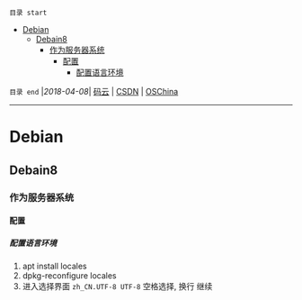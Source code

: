 `目录 start`
 
- [Debian](#debian)
    - [Debain8](#debain8)
        - [作为服务器系统](#作为服务器系统)
            - [配置](#配置)
                - [配置语言环境](#配置语言环境)

`目录 end` |_2018-04-08_| [码云](https://gitee.com/kcp1104) | [CSDN](http://blog.csdn.net/kcp606) | [OSChina](https://my.oschina.net/kcp1104)
****************************************
# Debian

## Debain8
### 作为服务器系统
#### 配置
##### 配置语言环境
1. apt install locales
2. dpkg-reconfigure locales
3. 进入选择界面 `zh_CN.UTF-8 UTF-8` 空格选择, 换行 继续


